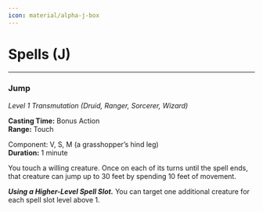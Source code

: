 ```yaml
---
icon: material/alpha-j-box
---
```


# Spells (J)

---

### Jump

*Level 1 Transmutation (Druid, Ranger, Sorcerer, Wizard)*

**Casting Time:** Bonus Action  
**Range:** Touch

Component: V, S, M (a grasshopper’s hind leg)  
**Duration:** 1 minute

You touch a willing creature. Once on each of its turns until the spell ends, that creature can jump up to 30 feet by spending 10 feet of movement.

***Using a Higher-Level Spell Slot.*** You can target one additional creature for each spell slot level above 1.